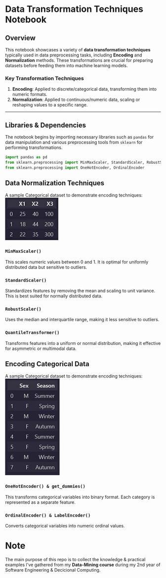 # Data Transformation Techniques Notebook

## Overview

This notebook showcases a variety of **data transformation techniques** typically used in data preprocessing tasks, including **Encoding** and **Normalization** methods. These transformations are crucial for preparing datasets before feeding them into machine learning models.

### Key Transformation Techniques

1. **Encoding**: Applied to discrete/categorical data, transforming them into numeric formats.
2. **Normalization**: Applied to continuous/numeric data, scaling or reshaping values to a specific range.

---
## Libraries & Dependencies

The notebook begins by importing necessary libraries such as `pandas` for data manipulation and various preprocessing tools from `sklearn` for performing transformations.

```python
import pandas as pd
from sklearn.preprocessing import MinMaxScaler, StandardScaler, RobustScaler, QuantileTransformer
from sklearn.preprocessing import OneHotEncoder, OrdinalEncoder
```

## Data Normalization Techniques
A sample Categorical dataset to demonstrate encoding techniques:
![numeric-dataset](assets/num_df.png)

### `MinMaxScaler()`
This scales numeric values between 0 and 1. It is optimal for uniformly distributed data but sensitive to outliers.

### `StandardScaler()`
Standardizes features by removing the mean and scaling to unit variance. This is best suited for normally distributed data.

### `RobustScaler()`
Uses the median and interquartile range, making it less sensitive to outliers.

### `QuantileTransformer()`
Transforms features into a uniform or normal distribution, making it effective for asymmetric or multimodal data.

## Encoding Categorical Data

A sample Categorical dataset to demonstrate encoding techniques:
![categorical-dataset](assets/categ_df.png)


### `OneHotEncoder() & get_dummies()`
This transforms categorical variables into binary format. Each category is represented as a separate feature.

### `OrdinalEncoder() & LabelEncoder()`
Converts categorical variables into numeric ordinal values.

# Note
The main purpose of this repo is to collect the knowledge & practical examples I've gathered from my **Data-Mining course** during my 2nd year of Software Engineering & Decicional Computing.  

